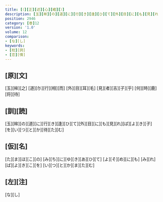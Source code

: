 ```yaml
---
title: [（][正][述][心][緒][）]
description: [玉][桙][の][道][に][行][き][逢][ひ][て][外][目][に][も][見][れ][ば][よ][き][子][を][い][つ][と][か][待][た][む]
position: 2946
category: [巻]12
version: '1.0'
volume: 12
comparison:
- [な][し]
keywords:
- [枕][詞]
- [恋][情]
---
```


## [原][文]

[玉][桙][之] [道][尓][行][相][而] [外][目][耳][毛] [見][者][吉][子][乎] [何][時][鹿][将][待]

## [訓][読]

[玉][桙][の][道][に][行][き][逢][ひ][て][外][目][に][も][見][れ][ば][よ][き][子][を][い][つ][と][か][待][た][む]

## [仮][名]

[た][ま][ほ][こ][の] [み][ち][に][ゆ][き][あ][ひ][て] [よ][そ][め][に][も] [み][れ][ば][よ][き][こ][を] [い][つ][と][か][ま][た][む]

## [左][注]

[な][し]
